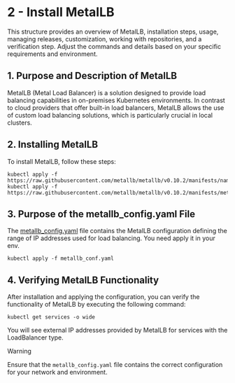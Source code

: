 # 2 - Install MetalLB 

This structure provides an overview of MetalLB, installation steps, usage, managing releases, customization, working with repositories, and a verification step. Adjust the commands and details based on your specific requirements and environment.

## 1. Purpose and Description of MetalLB

MetalLB (Metal Load Balancer) is a solution designed to provide load balancing capabilities in on-premises Kubernetes environments. In contrast to cloud providers that offer built-in load balancers, MetalLB allows the use of custom load balancing solutions, which is particularly crucial in local clusters.

## 2. Installing MetalLB

To install MetalLB, follow these steps:

```
kubectl apply -f https://raw.githubusercontent.com/metallb/metallb/v0.10.2/manifests/namespace.yaml
kubectl apply -f https://raw.githubusercontent.com/metallb/metallb/v0.10.2/manifests/metallb.yaml
```

## 3. Purpose of the metallb_config.yaml File
The [metallb_config.yaml](./metallb_conf.yaml) file contains the MetalLB configuration defining the range of IP addresses used for load balancing. You need apply it in your env.

```
kubectl apply -f metallb_conf.yaml
```

## 4. Verifying MetalLB Functionality
After installation and applying the configuration, you can verify the functionality of MetalLB by executing the following command:

```
kubectl get services -o wide
```
You will see external IP addresses provided by MetalLB for services with the LoadBalancer type.

> [!WARNING]
> Ensure that the `metallb_config.yaml` file contains the correct configuration for your network and environment.





